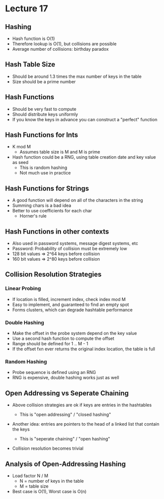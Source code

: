 # Lecture 17 #

Hashing
-------

- Hash function is O(1)
- Therefore lookup is O(1), but collisions are possible
- Average number of collisions: birthday paradox

Hash Table Size
---------------

- Should be around 1.3 times the max number of keys in the table
- Size should be a prime number

Hash Functions
--------------

- Should be very fast to compute
- Should distribute keys uniformly
- If you know the keys in advance you can construct a "perfect" function

Hash Functions for Ints
-----------------------

- K mod M
  - Assumes table size is M and M is prime
- Hash function could be a RNG, using table creation date and key value as seed
  - This is random hashing
  - Not much use in practice

Hash Functions for Strings
--------------------------

- A good function will depend on all of the characters in the string
- Summing chars is a bad idea
- Better to use coefficients for each char
  - Horner's rule

Hash Functions in other contexts
--------------------------------

- Also used in password systems, message digest systems, etc
- Password: Probability of collision must be extremely low
- 128 bit values => 2^64 keys before collision
- 160 bit values => 2^80 keys before collision

Collision Resolution Strategies
-------------------------------

### Linear Probing ###

- If location is filled, increment index, check index mod M
- Easy to implement, and guaranteed to find an empty spot
- Forms clusters, which can degrade hashtable performance

### Double Hashing ###

- Make the offset in the probe system depend on the key value
- Use a second hash function to compute the offset
- Range should be defined for 1 .. M - 1
- If the offset fxn ever returns the original index location, the table is full

### Random Hashing ###

- Probe sequence is defined using an RNG
- RNG is expensive, double hashing works just as well

Open Addressing vs Seperate Chaining
------------------------------------

- Above collision strategies are ok if keys are entries in the hashtables
  - This is "open addressing" / "closed hashing"

- Another idea: entries are pointers to the head of a linked list that contain the keys
  - This is "seperate chaining" / "open hashing"

- Collision resolution becomes trivial

Analysis of Open-Addressing Hashing 
------------------------------------

- Load factor N / M
  - N = number of keys in the table
  - M = table size
- Best case is O(1), Worst case is O(n)




